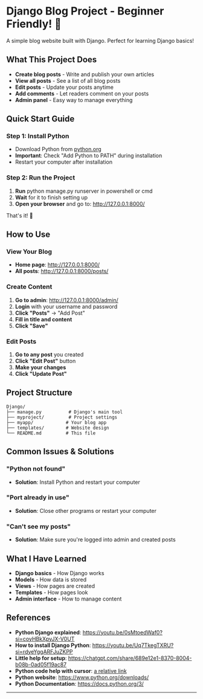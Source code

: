 # Django Blog Project - Beginner Friendly! 🚀

A simple blog website built with Django. Perfect for learning Django basics!

## What This Project Does 

- **Create blog posts** - Write and publish your own articles
- **View all posts** - See a list of all blog posts
- **Edit posts** - Update your posts anytime
- **Add comments** - Let readers comment on your posts
- **Admin panel** - Easy way to manage everything

## Quick Start Guide 

### Step 1: Install Python
- Download Python from [python.org](https://www.python.org/downloads/)
- **Important**: Check "Add Python to PATH" during installation
- Restart your computer after installation

### Step 2: Run the Project
1. **Run** python manage.py runserver in powershell or cmd
2. **Wait** for it to finish setting up
3. **Open your browser** and go to: http://127.0.0.1:8000/

That's it! 🎉

## How to Use 

### View Your Blog
- **Home page**: http://127.0.0.1:8000/
- **All posts**: http://127.0.0.1:8000/posts/

### Create Content
1. **Go to admin**: http://127.0.0.1:8000/admin/
2. **Login** with your username and password
3. **Click "Posts"** → "Add Post"
4. **Fill in title and content**
5. **Click "Save"**

### Edit Posts
1. **Go to any post** you created
2. **Click "Edit Post"** button
3. **Make your changes**
4. **Click "Update Post"**

## Project Structure 

```
Django/
├── manage.py          # Django's main tool
├── myproject/         # Project settings
├── myapp/            # Your blog app
├── templates/        # Website design
└── README.md         # This file
```

## Common Issues & Solutions 

### "Python not found"
- **Solution**: Install Python and restart your computer

### "Port already in use"
- **Solution**: Close other programs or restart your computer

### "Can't see my posts"
- **Solution**: Make sure you're logged into admin and created posts

## What I Have Learned

- **Django basics** - How Django works
- **Models** - How data is stored
- **Views** - How pages are created
- **Templates** - How pages look
- **Admin interface** - How to manage content

## References

- **Python Django explained**: https://youtu.be/0sMtoedWaf0?si=coyHBkXpyJX-V0UT
- **How to install Django Python**: https://youtu.be/Uq7TkegTXRU?si=rdyeYggARFJuZKPP
- **Little help for setup**: https://chatgpt.com/share/689e12e1-8370-8004-b08b-0ad05f19ac87
- **Python code help with cursor**: [a relative link](cursor_help_with_django_project_setup.md)
- **Python website**: https://www.python.org/downloads/
- **Python Documentation**: https://docs.python.org/3/

---
